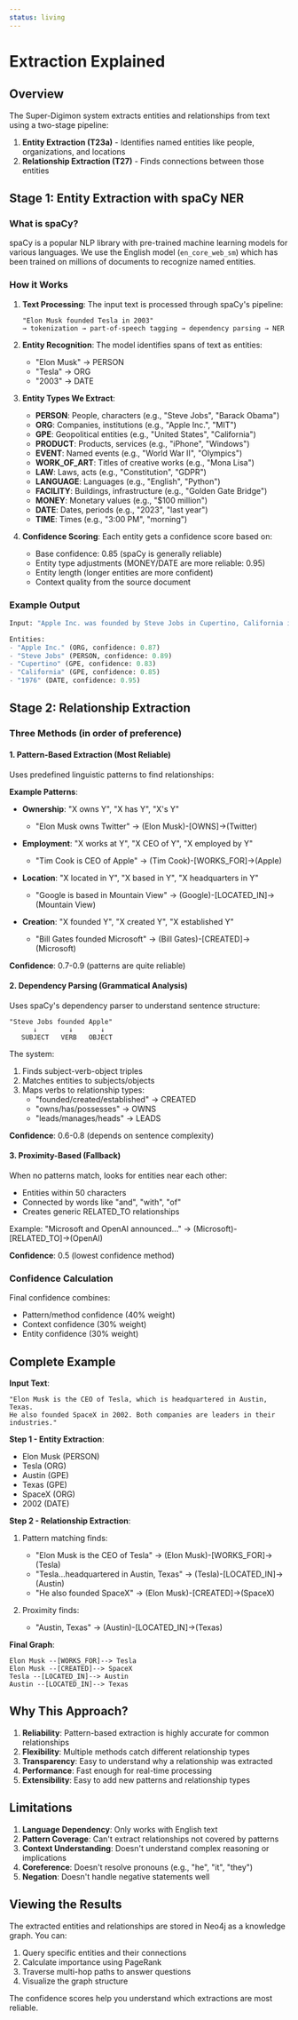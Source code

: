 ```yaml
---
status: living
---
```


# Extraction Explained

## Overview

The Super-Digimon system extracts entities and relationships from text using a two-stage pipeline:

1. **Entity Extraction (T23a)** - Identifies named entities like people, organizations, and locations
2. **Relationship Extraction (T27)** - Finds connections between those entities

## Stage 1: Entity Extraction with spaCy NER

### What is spaCy?
spaCy is a popular NLP library with pre-trained machine learning models for various languages. We use the English model (`en_core_web_sm`) which has been trained on millions of documents to recognize named entities.

### How it Works

1. **Text Processing**: The input text is processed through spaCy's pipeline:
   ```
   "Elon Musk founded Tesla in 2003" 
   → tokenization → part-of-speech tagging → dependency parsing → NER
   ```

2. **Entity Recognition**: The model identifies spans of text as entities:
   - "Elon Musk" → PERSON
   - "Tesla" → ORG  
   - "2003" → DATE

3. **Entity Types We Extract**:
   - **PERSON**: People, characters (e.g., "Steve Jobs", "Barack Obama")
   - **ORG**: Companies, institutions (e.g., "Apple Inc.", "MIT")
   - **GPE**: Geopolitical entities (e.g., "United States", "California") 
   - **PRODUCT**: Products, services (e.g., "iPhone", "Windows")
   - **EVENT**: Named events (e.g., "World War II", "Olympics")
   - **WORK_OF_ART**: Titles of creative works (e.g., "Mona Lisa")
   - **LAW**: Laws, acts (e.g., "Constitution", "GDPR")
   - **LANGUAGE**: Languages (e.g., "English", "Python")
   - **FACILITY**: Buildings, infrastructure (e.g., "Golden Gate Bridge")
   - **MONEY**: Monetary values (e.g., "$100 million")
   - **DATE**: Dates, periods (e.g., "2023", "last year")
   - **TIME**: Times (e.g., "3:00 PM", "morning")

4. **Confidence Scoring**: Each entity gets a confidence score based on:
   - Base confidence: 0.85 (spaCy is generally reliable)
   - Entity type adjustments (MONEY/DATE are more reliable: 0.95)
   - Entity length (longer entities are more confident)
   - Context quality from the source document

### Example Output
```python
Input: "Apple Inc. was founded by Steve Jobs in Cupertino, California in 1976."

Entities:
- "Apple Inc." (ORG, confidence: 0.87)
- "Steve Jobs" (PERSON, confidence: 0.89)
- "Cupertino" (GPE, confidence: 0.83)
- "California" (GPE, confidence: 0.85)
- "1976" (DATE, confidence: 0.95)
```

## Stage 2: Relationship Extraction

### Three Methods (in order of preference)

#### 1. Pattern-Based Extraction (Most Reliable)

Uses predefined linguistic patterns to find relationships:

**Example Patterns**:
- **Ownership**: "X owns Y", "X has Y", "X's Y"
  - "Elon Musk owns Twitter" → (Elon Musk)-[OWNS]->(Twitter)
  
- **Employment**: "X works at Y", "X CEO of Y", "X employed by Y"
  - "Tim Cook is CEO of Apple" → (Tim Cook)-[WORKS_FOR]->(Apple)
  
- **Location**: "X located in Y", "X based in Y", "X headquarters in Y"
  - "Google is based in Mountain View" → (Google)-[LOCATED_IN]->(Mountain View)
  
- **Creation**: "X founded Y", "X created Y", "X established Y"
  - "Bill Gates founded Microsoft" → (Bill Gates)-[CREATED]->(Microsoft)

**Confidence**: 0.7-0.9 (patterns are quite reliable)

#### 2. Dependency Parsing (Grammatical Analysis)

Uses spaCy's dependency parser to understand sentence structure:

```
"Steve Jobs founded Apple"
      ↓        ↓       ↓
   SUBJECT   VERB   OBJECT
```

The system:
1. Finds subject-verb-object triples
2. Matches entities to subjects/objects
3. Maps verbs to relationship types:
   - "founded/created/established" → CREATED
   - "owns/has/possesses" → OWNS
   - "leads/manages/heads" → LEADS

**Confidence**: 0.6-0.8 (depends on sentence complexity)

#### 3. Proximity-Based (Fallback)

When no patterns match, looks for entities near each other:

- Entities within 50 characters
- Connected by words like "and", "with", "of"
- Creates generic RELATED_TO relationships

Example: "Microsoft and OpenAI announced..." → (Microsoft)-[RELATED_TO]->(OpenAI)

**Confidence**: 0.5 (lowest confidence method)

### Confidence Calculation

Final confidence combines:
- Pattern/method confidence (40% weight)
- Context confidence (30% weight)  
- Entity confidence (30% weight)

## Complete Example

**Input Text**:
```
"Elon Musk is the CEO of Tesla, which is headquartered in Austin, Texas. 
He also founded SpaceX in 2002. Both companies are leaders in their industries."
```

**Step 1 - Entity Extraction**:
- Elon Musk (PERSON)
- Tesla (ORG)
- Austin (GPE)
- Texas (GPE)
- SpaceX (ORG)
- 2002 (DATE)

**Step 2 - Relationship Extraction**:

1. Pattern matching finds:
   - "Elon Musk is the CEO of Tesla" → (Elon Musk)-[WORKS_FOR]->(Tesla)
   - "Tesla...headquartered in Austin, Texas" → (Tesla)-[LOCATED_IN]->(Austin)
   - "He also founded SpaceX" → (Elon Musk)-[CREATED]->(SpaceX)

2. Proximity finds:
   - "Austin, Texas" → (Austin)-[LOCATED_IN]->(Texas)

**Final Graph**:
```
Elon Musk --[WORKS_FOR]--> Tesla
Elon Musk --[CREATED]--> SpaceX  
Tesla --[LOCATED_IN]--> Austin
Austin --[LOCATED_IN]--> Texas
```

## Why This Approach?

1. **Reliability**: Pattern-based extraction is highly accurate for common relationships
2. **Flexibility**: Multiple methods catch different relationship types
3. **Transparency**: Easy to understand why a relationship was extracted
4. **Performance**: Fast enough for real-time processing
5. **Extensibility**: Easy to add new patterns and relationship types

## Limitations

1. **Language Dependency**: Only works with English text
2. **Pattern Coverage**: Can't extract relationships not covered by patterns
3. **Context Understanding**: Doesn't understand complex reasoning or implications
4. **Coreference**: Doesn't resolve pronouns (e.g., "he", "it", "they")
5. **Negation**: Doesn't handle negative statements well

## Viewing the Results

The extracted entities and relationships are stored in Neo4j as a knowledge graph. You can:

1. Query specific entities and their connections
2. Calculate importance using PageRank
3. Traverse multi-hop paths to answer questions
4. Visualize the graph structure

The confidence scores help you understand which extractions are most reliable.